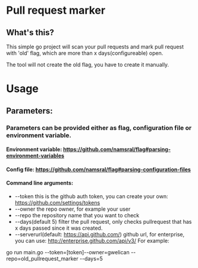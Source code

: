 
# Pull request marker

## What's this?

This simple go project will scan your pull requests and mark pull request with 'old' flag, which are more than x days(configureable) open.

The tool will not create the old flag, you have to create it manually.

# Usage

## Parameters:
### Parameters can be provided either as flag, configuration file or environment variable.
#### Environment variable: https://github.com/namsral/flag#parsing-environment-variables
#### Config file: https://github.com/namsral/flag#parsing-configuration-files

#### Command line arguments:
* --token this is the github auth token, you can create your own: https://github.com/settings/tokens
* --owner the repo owner, for example your user
* --repo the repository name that you want to check
* --days(default 5) filter the pull request, only checks pullrequest that has x days passed since it was created.
* --serverurl(default: https://api.github.com/) github url, for enterprise, you can use: http://enterprise.github.com/api/v3/
For example:

go run main.go --token=[token]--owner=gwelican --repo=old_pullrequest_marker --days=5

